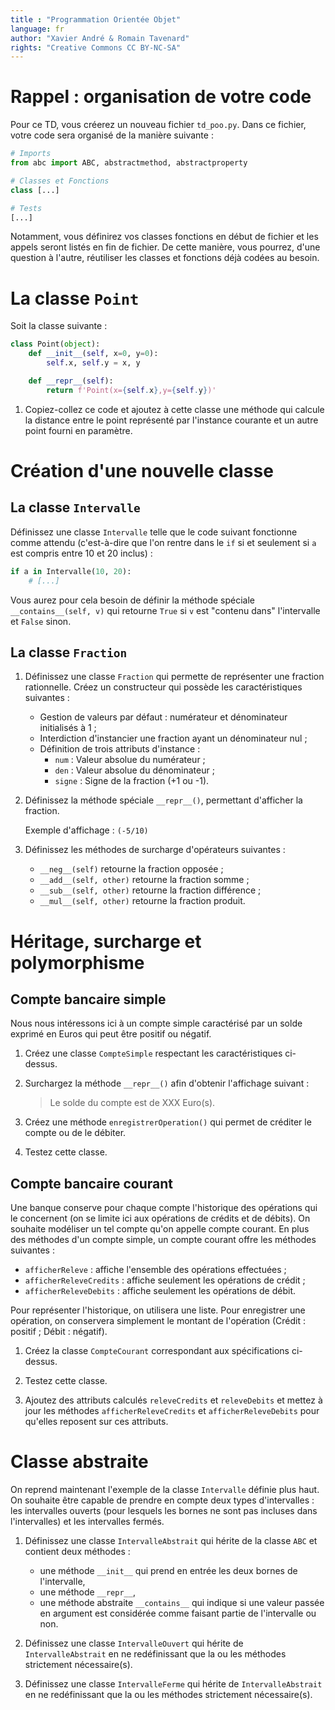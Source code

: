 ```yaml
---
title : "Programmation Orientée Objet"
language: fr
author: "Xavier André & Romain Tavenard"
rights: "Creative Commons CC BY-NC-SA"
---
```


# Rappel : organisation de votre code

Pour ce TD, vous créerez un nouveau fichier `td_poo.py`.
Dans ce fichier, votre code sera organisé de la manière suivante :

```python
# Imports
from abc import ABC, abstractmethod, abstractproperty

# Classes et Fonctions
class [...]

# Tests
[...]
```

Notamment, vous définirez vos classes fonctions en début de fichier et les appels
seront listés en fin de fichier. De cette manière, vous pourrez, d'une question
à l'autre, réutiliser les classes et fonctions déjà codées au besoin.


# La classe `Point`

Soit la classe suivante :

```python
class Point(object):
    def __init__(self, x=0, y=0):
        self.x, self.y = x, y

    def __repr__(self):
        return f'Point(x={self.x},y={self.y})'
```

1. Copiez-collez ce code et ajoutez à cette classe une méthode qui calcule la distance entre le point représenté par l'instance courante et un autre point fourni en paramètre.

# Création d'une nouvelle classe

## La classe `Intervalle`

Définissez une classe `Intervalle` telle que le code suivant fonctionne comme attendu (c'est-à-dire que l'on rentre dans le `if` si et seulement si `a` est compris entre 10 et 20 inclus) :

```python
if a in Intervalle(10, 20):
    # [...]
```

Vous aurez pour cela besoin de définir la méthode spéciale `__contains__(self, v)` qui retourne `True` si `v` est "contenu dans" l'intervalle et `False` sinon.

## La classe `Fraction`

1. Définissez une classe `Fraction` qui permette de représenter une fraction rationnelle. Créez un constructeur qui possède les caractéristiques suivantes :

    * Gestion de valeurs par défaut : numérateur et dénominateur initialisés à 1 ;
    * Interdiction d'instancier une fraction ayant un dénominateur nul ;
    * Définition de trois attributs d'instance :
        * `num` : Valeur absolue du numérateur ;
        * `den` : Valeur absolue du dénominateur ;
        * `signe` : Signe de la fraction (+1 ou -1).

2. Définissez la méthode spéciale `__repr__()`, permettant d'afficher la fraction.

    Exemple d'affichage : `(-5/10)`

3. Définissez les méthodes de surcharge d'opérateurs suivantes :

    * `__neg__(self)` retourne la fraction opposée ;
    * `__add__(self, other)` retourne la fraction somme ;
    * `__sub__(self, other)` retourne la fraction différence ;
    * `__mul__(self, other)` retourne la fraction produit.

# Héritage, surcharge et polymorphisme

## Compte bancaire simple

Nous nous intéressons ici à un compte simple caractérisé par un solde exprimé en Euros qui peut être positif ou négatif.

1. Créez une classe `CompteSimple` respectant les caractéristiques ci-dessus.

2. Surchargez la méthode `__repr__()` afin d'obtenir l'affichage suivant : 

    > Le solde du compte est de XXX Euro(s).

3. Créez une méthode `enregistrerOperation()` qui permet de créditer le compte ou de le
débiter.

4. Testez cette classe.

## Compte bancaire courant

Une banque conserve pour chaque compte l'historique des opérations qui le concernent (on se limite ici aux opérations de crédits et de débits). On souhaite modéliser un tel compte qu'on appelle compte courant. En plus des méthodes d'un compte simple, un compte courant offre les méthodes suivantes :

* `afficherReleve` : affiche l'ensemble des opérations effectuées ;
* `afficherReleveCredits` : affiche seulement les opérations de crédit ;
* `afficherReleveDebits` : affiche seulement les opérations de débit.

Pour représenter l'historique, on utilisera une liste. Pour enregistrer une opération, on conservera simplement le montant de l'opération (Crédit : positif ; Débit : négatif).

1. Créez la classe `CompteCourant` correspondant aux spécifications ci-dessus.

2. Testez cette classe.

3. Ajoutez des attributs calculés `releveCredits` et `releveDebits` et mettez à jour les méthodes `afficherReleveCredits` et `afficherReleveDebits` pour qu'elles reposent sur ces attributs.

# Classe abstraite

On reprend maintenant l'exemple de la classe `Intervalle` définie plus haut.
On souhaite être capable de prendre en compte deux types d'intervalles : les intervalles ouverts (pour lesquels les bornes ne sont pas incluses dans l'intervalles) et les intervalles fermés.

1. Définissez une classe `IntervalleAbstrait` qui hérite de la classe `ABC` et contient deux méthodes : 

    * une méthode `__init__` qui prend en entrée les deux bornes de l'intervalle,
    * une méthode `__repr__`,
    * une méthode abstraite `__contains__` qui indique si une valeur passée en argument est considérée comme faisant partie de l'intervalle ou non.

2. Définissez une classe `IntervalleOuvert` qui hérite de `IntervalleAbstrait` en ne redéfinissant que la ou les méthodes strictement nécessaire(s).

3. Définissez une classe `IntervalleFerme` qui hérite de `IntervalleAbstrait` en ne redéfinissant que la ou les méthodes strictement nécessaire(s).